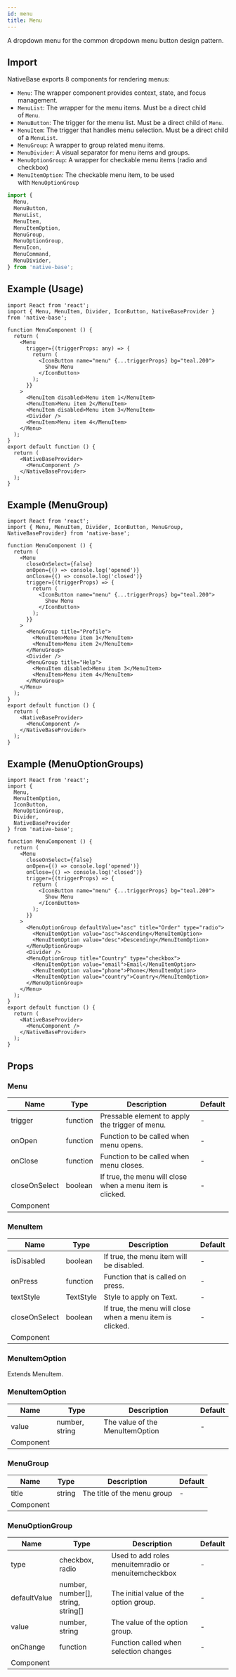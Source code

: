 ```yaml
---
id: menu
title: Menu
---
```


A dropdown menu for the common dropdown menu button design pattern.

## Import

NativeBase exports 8 components for rendering menus:

- `Menu`: The wrapper component provides context, state, and focus management.
- `MenuList`: The wrapper for the menu items. Must be a direct child of `Menu`.
- `MenuButton`: The trigger for the menu list. Must be a direct child of `Menu`.
- `MenuItem`: The trigger that handles menu selection. Must be a direct child of a `MenuList`.
- `MenuGroup`: A wrapper to group related menu items.
- `MenuDivider`: A visual separator for menu items and groups.
- `MenuOptionGroup`: A wrapper for checkable menu items (radio and checkbox)
- `MenuItemOption`: The checkable menu item, to be used with `MenuOptionGroup`

```jsx
import {
  Menu,
  MenuButton,
  MenuList,
  MenuItem,
  MenuItemOption,
  MenuGroup,
  MenuOptionGroup,
  MenuIcon,
  MenuCommand,
  MenuDivider,
} from 'native-base';
```

## Example (Usage)

```SnackPlayer name=Menu%20Usage
import React from 'react';
import { Menu, MenuItem, Divider, IconButton, NativeBaseProvider } from 'native-base';

function MenuComponent () {
  return (
    <Menu
      trigger={(triggerProps: any) => {
        return (
          <IconButton name="menu" {...triggerProps} bg="teal.200">
            Show Menu
          </IconButton>
        );
      }}
    >
      <MenuItem disabled>Menu item 1</MenuItem>
      <MenuItem>Menu item 2</MenuItem>
      <MenuItem disabled>Menu item 3</MenuItem>
      <Divider />
      <MenuItem>Menu item 4</MenuItem>
    </Menu>
  );
}
export default function () {
  return (
    <NativeBaseProvider>
      <MenuComponent />
    </NativeBaseProvider>
  );
}
```

## Example (MenuGroup)

```SnackPlayer name=Menu%20Example (MenuGroup)
import React from 'react';
import { Menu, MenuItem, Divider, IconButton, MenuGroup, NativeBaseProvider} from 'native-base';

function MenuComponent () {
  return (
    <Menu
      closeOnSelect={false}
      onOpen={() => console.log('opened')}
      onClose={() => console.log('closed')}
      trigger={(triggerProps) => {
        return (
          <IconButton name="menu" {...triggerProps} bg="teal.200">
            Show Menu
          </IconButton>
        );
      }}
    >
      <MenuGroup title="Profile">
        <MenuItem>Menu item 1</MenuItem>
        <MenuItem>Menu item 2</MenuItem>
      </MenuGroup>
      <Divider />
      <MenuGroup title="Help">
        <MenuItem disabled>Menu item 3</MenuItem>
        <MenuItem>Menu item 4</MenuItem>
      </MenuGroup>
    </Menu>
  );
}
export default function () {
  return (
    <NativeBaseProvider>
      <MenuComponent />
    </NativeBaseProvider>
  );
}
```

## Example (MenuOptionGroups)

```SnackPlayer name=Menu%20Example (MenuOptionGroups)
import React from 'react';
import {
  Menu,
  MenuItemOption,
  IconButton,
  MenuOptionGroup,
  Divider,
  NativeBaseProvider
} from 'native-base';

function MenuComponent () {
  return (
    <Menu
      closeOnSelect={false}
      onOpen={() => console.log('opened')}
      onClose={() => console.log('closed')}
      trigger={(triggerProps) => {
        return (
          <IconButton name="menu" {...triggerProps} bg="teal.200">
            Show Menu
          </IconButton>
        );
      }}
    >
      <MenuOptionGroup defaultValue="asc" title="Order" type="radio">
        <MenuItemOption value="asc">Ascending</MenuItemOption>
        <MenuItemOption value="desc">Descending</MenuItemOption>
      </MenuOptionGroup>
      <Divider />
      <MenuOptionGroup title="Country" type="checkbox">
        <MenuItemOption value="email">Email</MenuItemOption>
        <MenuItemOption value="phone">Phone</MenuItemOption>
        <MenuItemOption value="country">Country</MenuItemOption>
      </MenuOptionGroup>
    </Menu>
  );
}
export default function () {
  return (
    <NativeBaseProvider>
      <MenuComponent />
    </NativeBaseProvider>
  );
}
```

## Props

### Menu

| Name          | Type     | Description                                               | Default |
| ------------- | -------- | --------------------------------------------------------- | ------- |
| trigger       | function | Pressable element to apply the trigger of menu.           | -       |
| onOpen        | function | Function to be called when menu opens.                    | -       |
| onClose       | function | Function to be called when menu closes.                   | -       |
| closeOnSelect | boolean  | If true, the menu will close when a menu item is clicked. | -       |
| Component     |          |                                                           |         |

### MenuItem

| Name          | Type      | Description                                               | Default |
| ------------- | --------- | --------------------------------------------------------- | ------- |
| isDisabled    | boolean   | If true, the menu item will be disabled.                  | -       |
| onPress       | function  | Function that is called on press.                         | -       |
| textStyle     | TextStyle | Style to apply on Text.                                   | -       |
| closeOnSelect | boolean   | If true, the menu will close when a menu item is clicked. | -       |
| Component     |           |                                                           |         |

### **MenuItemOption**

Extends MenuItem.

### MenuItemOption

| Name      | Type           | Description                     | Default |
| --------- | -------------- | ------------------------------- | ------- |
| value     | number, string | The value of the MenuItemOption | -       |
| Component |                |                                 |         |

### MenuGroup

| Name      | Type   | Description                 | Default |
| --------- | ------ | --------------------------- | ------- |
| title     | string | The title of the menu group | -       |
| Component |        |                             |         |

### MenuOptionGroup

| Name         | Type                               | Description                                         | Default |
| ------------ | ---------------------------------- | --------------------------------------------------- | ------- |
| type         | checkbox, radio                    | Used to add roles menuitemradio or menuitemcheckbox | -       |
| defaultValue | number, number[], string, string[] | The initial value of the option group.              | -       |
| value        | number, string                     | The value of the option group.                      | -       |
| onChange     | function                           | Function called when selection changes              | -       |
| Component    |                                    |                                                     |         |

